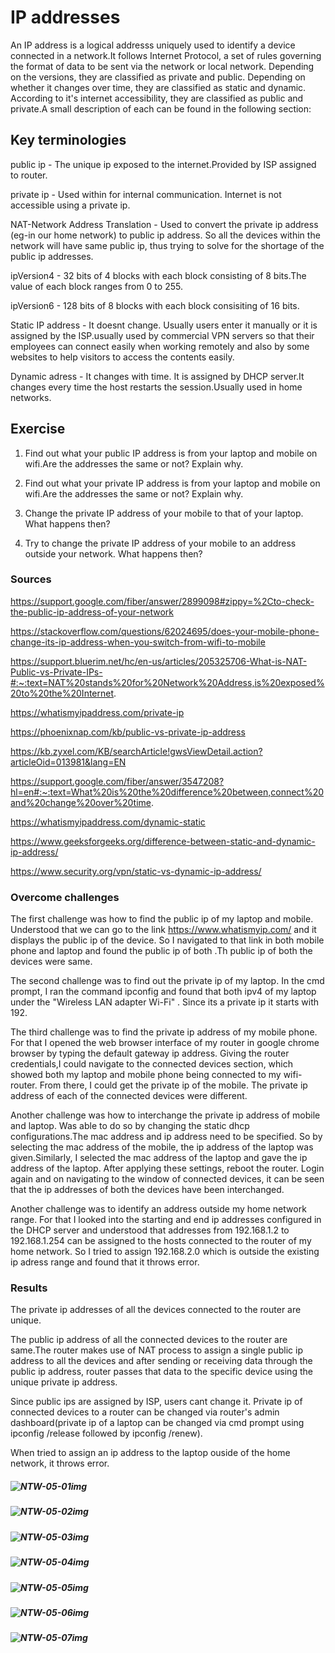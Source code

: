 # IP addresses

An IP address is a logical addresss uniquely used to identify a device connected in a network.It follows Internet Protocol, a set of rules governing the format of data to be sent via the network or local network. Depending on the versions, they are classified as private and public. Depending on whether it changes over time, they are classified as static and dynamic. According to it's internet accessibility, they are classified as public and private.A small description of each can be found in the following section:

## Key terminologies
public ip - The unique ip exposed to the internet.Provided by ISP assigned to router.

private ip - Used within for internal communication. Internet is not accessible using a private ip. 

NAT-Network Address Translation - Used to convert the private ip address (eg-in our home network)  to  public ip address. So all the devices within the network will have same public ip, thus trying to solve for the shortage of the public ip addresses.

ipVersion4 - 32 bits of 4 blocks with each block consisting of 8 bits.The value of each block ranges from 0 to 255.

ipVersion6 - 128 bits of 8 blocks with each block consisiting of 16 bits.

Static IP address - It doesnt change. Usually users enter it manually or it is assigned by the ISP.usually used by commercial VPN servers so that their employees can connect easily when working remotely and also by some websites to help visitors to access the contents easily.

Dynamic adress - It changes with time. It is assigned by DHCP server.It changes every time the host restarts the session.Usually used in home networks.
  
## Exercise
1. Find out what your public IP address is from your laptop and mobile on wifi.Are the addresses the same or not? Explain why.

2. Find out what your private IP address is from your laptop and mobile on wifi.Are the addresses the same or not? Explain why.

3. Change the private IP address of your mobile to that of your laptop. What happens then?

4. Try to change the private IP address of your mobile to an address outside your network. What happens then?

### Sources

https://support.google.com/fiber/answer/2899098#zippy=%2Cto-check-the-public-ip-address-of-your-network

https://stackoverflow.com/questions/62024695/does-your-mobile-phone-change-its-ip-address-when-you-switch-from-wifi-to-mobile

https://support.bluerim.net/hc/en-us/articles/205325706-What-is-NAT-Public-vs-Private-IPs-#:~:text=NAT%20stands%20for%20Network%20Address,is%20exposed%20to%20the%20Internet.

https://whatismyipaddress.com/private-ip

https://phoenixnap.com/kb/public-vs-private-ip-address

https://kb.zyxel.com/KB/searchArticle!gwsViewDetail.action?articleOid=013981&lang=EN

https://support.google.com/fiber/answer/3547208?hl=en#:~:text=What%20is%20the%20difference%20between,connect%20and%20change%20over%20time.

https://whatismyipaddress.com/dynamic-static

https://www.geeksforgeeks.org/difference-between-static-and-dynamic-ip-address/

https://www.security.org/vpn/static-vs-dynamic-ip-address/

### Overcome challenges
The first challenge was how to find the public ip of my laptop and mobile. Understood that we can go to the link 
https://www.whatismyip.com/ and it displays the public ip of the device. So I navigated to that link in both mobile phone and laptop and found the public ip of both .Th public ip of both the devices were same.

The second challenge was to find out the private ip of my laptop. In the cmd prompt, I ran the command ipconfig and found that both ipv4 of my laptop under the "Wireless LAN adapter Wi-Fi" . Since its a private ip it starts with 192.

The third challenge was to find the private ip address of my mobile phone. For that I opened the web browser interface of my router in google chrome browser by typing the default gateway ip address. Giving the router credentials,I could navigate to the connected devices section, which showed both my laptop and mobile phone being connected to my wifi-router. From there, I could get the private ip of the mobile. The private ip address of each of the connected devices were different.

Another challenge was how to interchange the private ip address of mobile and laptop. Was able to do so by changing the static dhcp configurations.The mac address and ip address need to be specified. So by selecting the mac address of the mobile, the ip address of the laptop was given.Similarly, I selected the mac address of the laptop and gave the ip address of the laptop. After applying these settings, reboot the router. Login again and on navigating to the window of connected devices, it can be seen that the ip addresses of both the devices have been interchanged.

Another challenge was to identify an address outside my home network range. For that I looked into the starting and end ip addresses configured in the DHCP server and understood that addresses from 192.168.1.2 to 192.168.1.254 can be assigned to the hosts connected to the router of my home network. So I tried to assign 192.168.2.0 which is outside the existing ip adress range and found that it throws error.

### Results
The private ip addresses of all the devices connected to the router are unique.

The public ip address of all the connected devices to the router are same.The router makes use of NAT process to assign a single public ip address to all the devices and after sending or receiving data through the public ip address, router passes that data to the specific device using the unique private ip address.

Since public ips are assigned by ISP, users cant change it. Private ip of connected devices to a router can be changed  via router's admin dashboard(private ip of a laptop can be changed via cmd prompt using ipconfig /release followed by ipconfig /renew).

When tried to assign an ip address to the laptop ouside of the home network, it throws error.  

##### ![NTW-05-01img](https://github.com/Techgrounds-Cloud-9/cloud-9-jsm-1985/blob/main/00_includes/Week-02/NTW/NTW-05-01-publicip.png)

##### ![NTW-05-02img](https://github.com/Techgrounds-Cloud-9/cloud-9-jsm-1985/blob/main/00_includes/Week-02/NTW/NTW-05-02-privateip-Laptop.png)

##### ![NTW-05-03img](https://github.com/Techgrounds-Cloud-9/cloud-9-jsm-1985/blob/main/00_includes/Week-02/NTW/NTW-05-03-privateips-routerinterface.png)

##### ![NTW-05-04img](https://github.com/Techgrounds-Cloud-9/cloud-9-jsm-1985/blob/main/00_includes/Week-02/NTW/NTW-05-04-ChangedLatop-ip.png)

##### ![NTW-05-05img](https://github.com/Techgrounds-Cloud-9/cloud-9-jsm-1985/blob/main/00_includes/Week-02/NTW/NTW-05-05-ChangedMobile-ip.png)

##### ![NTW-05-06img](https://github.com/Techgrounds-Cloud-9/cloud-9-jsm-1985/blob/main/00_includes/Week-02/NTW/NTW-05-06-InterChangedIPs.png)

##### ![NTW-05-07img](https://github.com/Techgrounds-Cloud-9/cloud-9-jsm-1985/blob/main/00_includes/Week-02/NTW/NTW-05-07-InvalidIPAddr.png)